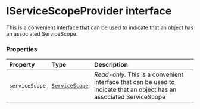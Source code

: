 # IServiceScopeProvider interface





This is a convenient interface that can be used to indicate that an object 
has an associated ServiceScope.




### Properties

| Property	   | Type	| Description|
|:-------------|:-------|:-----------|
|`serviceScope`      | [`ServiceScope`](servicescope.md) | _Read-only._ This is a convenient interface that can be used to indicate that an object  has an associated ServiceScope |





